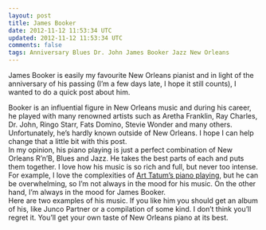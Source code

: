 ```yaml
---           
layout: post
title: James Booker
date: 2012-11-12 11:53:34 UTC
updated: 2012-11-12 11:53:34 UTC
comments: false
tags: Anniversary Blues Dr. John James Booker Jazz New Orleans
---
```

James Booker is easily my favourite New Orleans pianist and in light of the
anniversary of his passing (I’m a few days late, I hope it still counts), I
wanted to do a quick post about him.  
  
Booker is an influential figure in New Orleans music and during his career, he
played with many renowned artists such as Aretha Franklin, Ray Charles, Dr.
John, Ringo Starr, Fats Domino, Stevie Wonder and many others. Unfortunately,
he’s hardly known outside of New Orleans. I hope I can help change that a
little bit with this post.  
In my opinion, his piano playing is just a perfect combination of New Orleans
R’n’B, Blues and Jazz. He takes the best parts of each and puts them together.
I love how his music is so rich and full, but never too intense. For example,
I love the complexities of [Art Tatum’s piano
playing](http://www.youtube.com/watch?v=tmpyZN44BlY), but he can be
overwhelming, so I’m not always in the mood for his music. On the other hand,
I’m always in the mood for James Booker.  
Here are two examples of his music. If you like him you should get an album of
his, like Junco Partner or a compilation of some kind. I don’t think you’ll
regret it. You’ll get your own taste of New Orleans piano at its best.  
  

